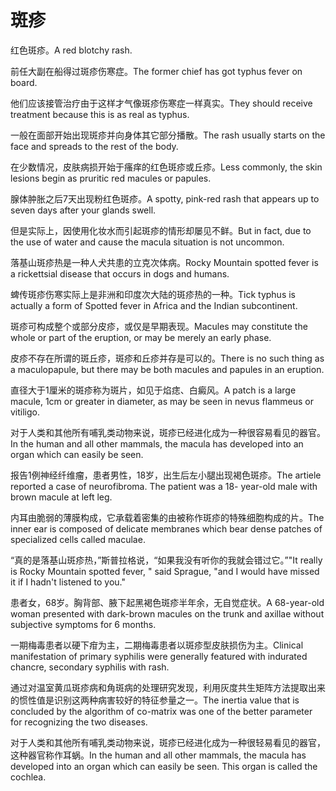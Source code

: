 # 斑疹

<p><span class="chinese">红色斑疹。</span><span class="english">A red blotchy rash.</span></p>

<p><span class="chinese">前任大副在船得过斑疹伤寒症。</span><span class="english">The former chief has got typhus fever on board.</span></p>

<p><span class="chinese">他们应该接管治疗由于这样才气像斑疹伤寒症一样真实。</span><span class="english">They should receive treatment because this is as real as typhus.</span></p>

<p><span class="chinese">一般在面部开始出现斑疹并向身体其它部分播散。</span><span class="english">The rash usually starts on the face and spreads to the rest of the body.</span></p>

<p><span class="chinese">在少数情况，皮肤病损开始于瘙痒的红色斑疹或丘疹。</span><span class="english">Less commonly, the skin lesions begin as pruritic red macules or papules.</span></p>

<p><span class="chinese">腺体肿胀之后7天出现粉红色斑疹。</span><span class="english">A spotty, pink-red rash that appears up to seven days after your glands swell.</span></p>

<p><span class="chinese">但是实际上，因使用化妆水而引起斑疹的情形却屡见不鲜。</span><span class="english">But in fact, due to the use of water and cause the macula situation is not uncommon.</span></p>

<p><span class="chinese">落基山斑疹热是一种人犬共患的立克次体病。</span><span class="english">Rocky Mountain spotted fever is a rickettsial disease that occurs in dogs and humans.</span></p>

<p><span class="chinese">蜱传斑疹伤寒实际上是非洲和印度次大陆的斑疹热的一种。</span><span class="english">Tick typhus is actually a form of Spotted fever in Africa and the Indian subcontinent.</span></p>

<p><span class="chinese">斑疹可构成整个或部分皮疹，或仅是早期表现。</span><span class="english">Macules may constitute the whole or part of the eruption, or may be merely an early phase.</span></p>

<p><span class="chinese">皮疹不存在所谓的斑丘疹，斑疹和丘疹并存是可以的。</span><span class="english">There is no such thing as a maculopapule, but there may be both macules and papules in an eruption.</span></p>

<p><span class="chinese">直径大于1厘米的斑疹称为斑片，如见于焰痣、白癜风。</span><span class="english">A patch is a large macule, 1cm or greater in diameter, as may be seen in nevus flammeus or vitiligo.</span></p>

<p><span class="chinese">对于人类和其他所有哺乳类动物来说，斑疹已经进化成为一种很容易看见的器官。</span><span class="english">In the human and all other mammals, the macula has developed into an organ which can easily be seen.</span></p>

<p><span class="chinese">报告1例神经纤维瘤，患者男性，18岁，出生后左小腿出现褐色斑疹。</span><span class="english">The artiele reported a case of neurofibroma. The patient was a 18- year-old male with brown macule at left leg.</span></p>

<p><span class="chinese">内耳由脆弱的薄膜构成，它承载着密集的由被称作斑疹的特殊细胞构成的片。</span><span class="english">The inner ear is composed of  delicate  membranes which bear dense patches of  specialized cells called  maculae.</span></p>

<p><span class="chinese">“真的是落基山斑疹热，”斯普拉格说，“如果我没有听你的我就会错过它。”</span><span class="english">"It really is Rocky Mountain spotted fever, " said Sprague, "and I would have missed it if I hadn't listened to you."</span></p>

<p><span class="chinese">患者女，68岁。胸背部、腋下起黑褐色斑疹半年余，无自觉症状。</span><span class="english">A 68-year-old woman presented with dark-brown macules on the trunk and axillae without subjective symptoms for 6 months.</span></p>

<p><span class="chinese">一期梅毒患者以硬下疳为主，二期梅毒患者以斑疹型皮肤损伤为主。</span><span class="english">Clinical manifestation of primary syphilis were generally featured with indurated chancre, secondary syphilis with rash.</span></p>

<p><span class="chinese">通过对温室黄瓜斑疹病和角斑病的处理研究发现，利用灰度共生矩阵方法提取出来的惯性值是识别这两种病害较好的特征参量之一。</span><span class="english">The inertia value that is concluded by the algorithm of co-matrix was one of the better parameter for recognizing the two diseases.</span></p>

<p><span class="chinese">对于人类和其他所有哺乳类动物来说，斑疹已经进化成为一种很轻易看见的器官，这种器官称作耳蜗。</span><span class="english">In the human and all other mammals, the macula has developed into an organ which can easily be seen. This organ is called the cochlea.</span></p>

